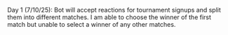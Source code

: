 Day 1 (7/10/25): Bot will accept reactions for tournament signups and split them into different matches.  I am able to choose the winner of the first match but unable to select a winner of any other matches.
